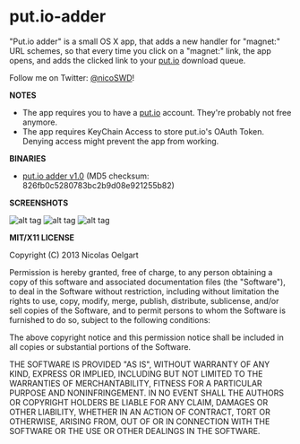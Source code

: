 put.io-adder
============

"Put.io adder" is a small OS X app, that adds a new handler for "magnet:" URL schemes, so that every time you click
on a "magnet:" link, the app opens, and adds the clicked link to your [put.io](http://put.io/) download queue.

Follow me on Twitter: [@nicoSWD](https://twitter.com/nicoSWD)!

**NOTES**
- The app requires you to have a [put.io](http://put.io/) account. They're probably not free anymore.
- The app requires KeyChain Access to store put.io's OAuth Token. Denying access might prevent the app from working.

**BINARIES**
- [put.io adder v1.0](http://cl.ly/Q4r2) (MD5 checksum: 826fb0c5280783bc2b9d08e921255b82)

**SCREENSHOTS**

![alt tag](http://f.cl.ly/items/1E2h3I243x2W0P0y301p/Screen%20Shot%202013-07-05%20at%202.53.23%20AM.png)
![alt tag](http://f.cl.ly/items/3E1U16051D0V471J0m39/Screen%20Shot%202013-07-05%20at%203.59.55%20AM.png)
![alt tag](http://f.cl.ly/items/3O0e3m1S36203j2k2f3P/Screen%20Shot%202013-07-05%20at%202.43.32%20AM.png)

**MIT/X11 LICENSE**

Copyright (C) 2013 Nicolas Oelgart

Permission is hereby granted, free of charge, to any person obtaining a copy of this software and associated documentation files (the "Software"), to deal in the Software without restriction, including without limitation the rights to use, copy, modify, merge, publish, distribute, sublicense, and/or sell copies of the Software, and to permit persons to whom the Software is furnished to do so, subject to the following conditions:

The above copyright notice and this permission notice shall be included in all copies or substantial portions of the Software.

THE SOFTWARE IS PROVIDED "AS IS", WITHOUT WARRANTY OF ANY KIND, EXPRESS OR IMPLIED, INCLUDING BUT NOT LIMITED TO THE WARRANTIES OF MERCHANTABILITY, FITNESS FOR A PARTICULAR PURPOSE AND NONINFRINGEMENT. IN NO EVENT SHALL THE AUTHORS OR COPYRIGHT HOLDERS BE LIABLE FOR ANY CLAIM, DAMAGES OR OTHER LIABILITY, WHETHER IN AN ACTION OF CONTRACT, TORT OR OTHERWISE, ARISING FROM, OUT OF OR IN CONNECTION WITH THE SOFTWARE OR THE USE OR OTHER DEALINGS IN THE SOFTWARE.
